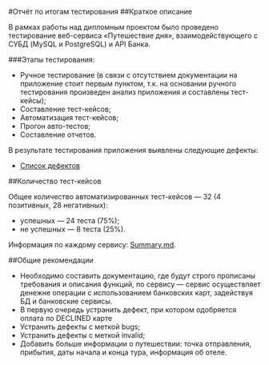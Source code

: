 #Отчёт по итогам тестирования
##Краткое описание

В рамках работы над дипломным проектом было проведено тестирование веб-сервиса «Путешествие дня», взаимодействующего с СУБД (MySQL и PostgreSQL) и API Банка.

###Этапы тестирования:

* Ручное тестирование (в связи с отсутствием документации на приложение стоит первым пунктом, т.к. на основании ручного тестирования произведен анализ приложения и составлены тест-кейсы);
* Составление тест-кейсов;
* Автоматизация тест-кейсов;
* Прогон авто-тестов;
* Составление отчетов.

В результате тестирования приложения выявлены следующие дефекты:

* [Список дефектов](https://github.com/DispUrr/AQADiploma/issues)

##Количество тест-кейсов

Общее количество автоматизированных тест-кейсов — 32 (4 позитивных, 28 негативных):
* успешных — 24 теста (75%);
* не успешных — 8 теста (25%).

Информация по каждому сервису: [Summary.md](https://github.com/DispUrr/AQADiploma/blob/main/reporting%20documents/Summary.md).

##Общие рекомендации
* Необходимо составить документацию, где будут строго прописаны требования и описания функций, по сервису — сервис осуществляет денежне операции с использованием банковских карт, задействуя БД и банковские сервисы.
* В первую очередь устранить дефект, при котором одобряется оплата по DECLINED карте
* Устранить дефекты с меткой bugs;
* Устранить дефекты с меткой invalid;
* Добавить больше информации о путешествии: точка отправления, прибытия, даты начала и конца тура, информация об отеле.
